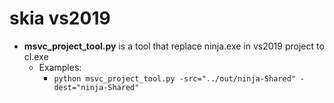 # skia vs2019

- **msvc\_project\_tool.py** is a tool that replace ninja.exe in vs2019 project to cl.exe
	- Examples: 
		- `python msvc_project_tool.py -src="../out/ninja-Shared" -dest="ninja-Shared"`
